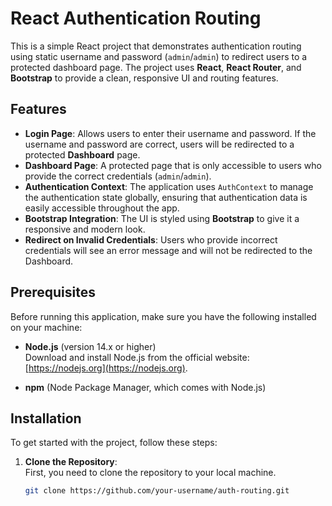 # React Authentication Routing

This is a simple React project that demonstrates authentication routing using static username and password (`admin`/`admin`) to redirect users to a protected dashboard page. The project uses **React**, **React Router**, and **Bootstrap** to provide a clean, responsive UI and routing features.

## Features

- **Login Page**: Allows users to enter their username and password. If the username and password are correct, users will be redirected to a protected **Dashboard** page.
- **Dashboard Page**: A protected page that is only accessible to users who provide the correct credentials (`admin`/`admin`).
- **Authentication Context**: The application uses `AuthContext` to manage the authentication state globally, ensuring that authentication data is easily accessible throughout the app.
- **Bootstrap Integration**: The UI is styled using **Bootstrap** to give it a responsive and modern look.
- **Redirect on Invalid Credentials**: Users who provide incorrect credentials will see an error message and will not be redirected to the Dashboard.

## Prerequisites

Before running this application, make sure you have the following installed on your machine:

- **Node.js** (version 14.x or higher)  
  Download and install Node.js from the official website: [https://nodejs.org](https://nodejs.org).
  
- **npm** (Node Package Manager, which comes with Node.js)

## Installation

To get started with the project, follow these steps:

1. **Clone the Repository**:  
   First, you need to clone the repository to your local machine.

   ```bash
   git clone https://github.com/your-username/auth-routing.git
